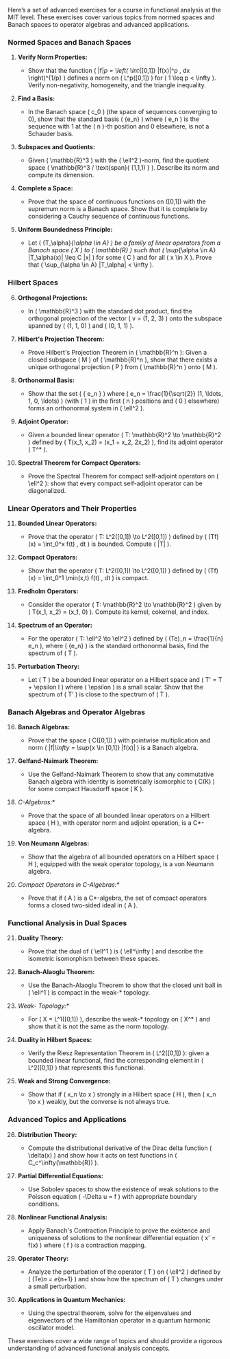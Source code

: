 Here’s a set of advanced exercises for a course in functional analysis at the MIT level. These exercises cover various topics from normed spaces and Banach spaces to operator algebras and advanced applications.

### **Normed Spaces and Banach Spaces**

1. **Verify Norm Properties:**
   - Show that the function \( \|f\|_p = \left( \int_{[0,1]} |f(x)|^p \, dx \right)^{1/p} \) defines a norm on \( L^p([0,1]) \) for \( 1 \leq p < \infty \). Verify non-negativity, homogeneity, and the triangle inequality.

2. **Find a Basis:**
   - In the Banach space \( c_0 \) (the space of sequences converging to 0), show that the standard basis \( \{e_n\} \) where \( e_n \) is the sequence with 1 at the \( n \)-th position and 0 elsewhere, is not a Schauder basis.

3. **Subspaces and Quotients:**
   - Given \( \mathbb{R}^3 \) with the \( \ell^2 \)-norm, find the quotient space \( \mathbb{R}^3 / \text{span}\{ (1,1,1) \} \). Describe its norm and compute its dimension.

4. **Complete a Space:**
   - Prove that the space of continuous functions on \([0,1]\) with the supremum norm is a Banach space. Show that it is complete by considering a Cauchy sequence of continuous functions.

5. **Uniform Boundedness Principle:**
   - Let \( \{T_\alpha\}_{\alpha \in A} \) be a family of linear operators from a Banach space \( X \) to \( \mathbb{R} \) such that \( \sup_{\alpha \in A} |T_\alpha(x)| \leq C \|x\| \) for some \( C \) and for all \( x \in X \). Prove that \( \sup_{\alpha \in A} \|T_\alpha\| < \infty \).

### **Hilbert Spaces**

6. **Orthogonal Projections:**
   - In \( \mathbb{R}^3 \) with the standard dot product, find the orthogonal projection of the vector \( v = (1, 2, 3) \) onto the subspace spanned by \( (1, 1, 0) \) and \( (0, 1, 1) \).

7. **Hilbert's Projection Theorem:**
   - Prove Hilbert's Projection Theorem in \( \mathbb{R}^n \): Given a closed subspace \( M \) of \( \mathbb{R}^n \), show that there exists a unique orthogonal projection \( P \) from \( \mathbb{R}^n \) onto \( M \).

8. **Orthonormal Basis:**
   - Show that the set \( \{ e_n \} \) where \( e_n = \frac{1}{\sqrt{2}} (1, \ldots, 1, 0, \ldots) \) (with \( 1 \) in the first \( n \) positions and \( 0 \) elsewhere) forms an orthonormal system in \( \ell^2 \). 

9. **Adjoint Operator:**
   - Given a bounded linear operator \( T: \mathbb{R}^2 \to \mathbb{R}^2 \) defined by \( T(x_1, x_2) = (x_1 + x_2, 2x_2) \), find its adjoint operator \( T^* \).

10. **Spectral Theorem for Compact Operators:**
    - Prove the Spectral Theorem for compact self-adjoint operators on \( \ell^2 \): show that every compact self-adjoint operator can be diagonalized.

### **Linear Operators and Their Properties**

11. **Bounded Linear Operators:**
    - Prove that the operator \( T: L^2([0,1]) \to L^2([0,1]) \) defined by \( (Tf)(x) = \int_0^x f(t) \, dt \) is bounded. Compute \( \|T\| \).

12. **Compact Operators:**
    - Show that the operator \( T: L^2([0,1]) \to L^2([0,1]) \) defined by \( (Tf)(x) = \int_0^1 \min(x,t) f(t) \, dt \) is compact.

13. **Fredholm Operators:**
    - Consider the operator \( T: \mathbb{R}^2 \to \mathbb{R}^2 \) given by \( T(x_1, x_2) = (x_1, 0) \). Compute its kernel, cokernel, and index.

14. **Spectrum of an Operator:**
    - For the operator \( T: \ell^2 \to \ell^2 \) defined by \( (Te)_n = \frac{1}{n} e_n \), where \( \{e_n\} \) is the standard orthonormal basis, find the spectrum of \( T \).

15. **Perturbation Theory:**
    - Let \( T \) be a bounded linear operator on a Hilbert space and \( T' = T + \epsilon I \) where \( \epsilon \) is a small scalar. Show that the spectrum of \( T' \) is close to the spectrum of \( T \).

### **Banach Algebras and Operator Algebras**

16. **Banach Algebras:**
    - Prove that the space \( C([0,1]) \) with pointwise multiplication and norm \( \|f\|_\infty = \sup_{x \in [0,1]} |f(x)| \) is a Banach algebra.

17. **Gelfand-Naimark Theorem:**
    - Use the Gelfand-Naimark Theorem to show that any commutative Banach algebra with identity is isometrically isomorphic to \( C(K) \) for some compact Hausdorff space \( K \).

18. **C*-Algebras:**
    - Prove that the space of all bounded linear operators on a Hilbert space \( H \), with operator norm and adjoint operation, is a C*-algebra.

19. **Von Neumann Algebras:**
    - Show that the algebra of all bounded operators on a Hilbert space \( H \), equipped with the weak operator topology, is a von Neumann algebra.

20. **Compact Operators in C*-Algebras:**
    - Prove that if \( A \) is a C*-algebra, the set of compact operators forms a closed two-sided ideal in \( A \).

### **Functional Analysis in Dual Spaces**

21. **Duality Theory:**
    - Prove that the dual of \( \ell^1 \) is \( \ell^\infty \) and describe the isometric isomorphism between these spaces.

22. **Banach-Alaoglu Theorem:**
    - Use the Banach-Alaoglu Theorem to show that the closed unit ball in \( \ell^1 \) is compact in the weak-* topology.

23. **Weak-* Topology:**
    - For \( X = L^1([0,1]) \), describe the weak-* topology on \( X^* \) and show that it is not the same as the norm topology.

24. **Duality in Hilbert Spaces:**
    - Verify the Riesz Representation Theorem in \( L^2([0,1]) \): given a bounded linear functional, find the corresponding element in \( L^2([0,1]) \) that represents this functional.

25. **Weak and Strong Convergence:**
    - Show that if \( x_n \to x \) strongly in a Hilbert space \( H \), then \( x_n \to x \) weakly, but the converse is not always true.

### **Advanced Topics and Applications**

26. **Distribution Theory:**
    - Compute the distributional derivative of the Dirac delta function \( \delta(x) \) and show how it acts on test functions in \( C_c^\infty(\mathbb{R}) \).

27. **Partial Differential Equations:**
    - Use Sobolev spaces to show the existence of weak solutions to the Poisson equation \( -\Delta u = f \) with appropriate boundary conditions.

28. **Nonlinear Functional Analysis:**
    - Apply Banach's Contraction Principle to prove the existence and uniqueness of solutions to the nonlinear differential equation \( x' = f(x) \) where \( f \) is a contraction mapping.

29. **Operator Theory:**
    - Analyze the perturbation of the operator \( T \) on \( \ell^2 \) defined by \( (Te)_n = e_{n+1} \) and show how the spectrum of \( T \) changes under a small perturbation.

30. **Applications in Quantum Mechanics:**
    - Using the spectral theorem, solve for the eigenvalues and eigenvectors of the Hamiltonian operator in a quantum harmonic oscillator model.

These exercises cover a wide range of topics and should provide a rigorous understanding of advanced functional analysis concepts.